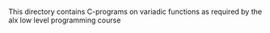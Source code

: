 This directory contains C-programs on variadic functions as required by the alx low level programming course
